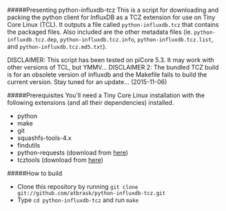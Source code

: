 #####Presenting python-influxdb-tcz
This is a script for downloading and packing the python client for InfluxDB as a TCZ extension for use on Tiny Core Linux (TCL). It outputs a file called `python-influxdb.tcz` that contains the packaged files. Also included are the other metadata files (ie. `python-influxdb.tcz.dep`, `python-influxdb.tcz.info`, `python-influxdb.tcz.list`, and `python-influxdb.tcz.md5.txt`).

DISCLAIMER: This script has been tested on piCore 5.3. It may work with other versions of TCL, but YMMV...
DISCLAIMER 2: The bundled TCZ build is for an obsolete version of influxdb and the Makefile fails to build the current version. Stay tuned for an update... (2015-11-06)

#####Prerequisites
You'll need a Tiny Core Linux installation with the following extensions (and all their dependencies) installed.
* python
* make
* git
* squashfs-tools-4.x
* findutils
* python-requests (download from [here](https://github.com/atbrask/python-requests-tcz))
* tcztools (download from [here](https://github.com/MSumulong/tcztools))

#####How to build
* Clone this repository by running `git clone git://github.com/atbrask/python-influxdb-tcz.git`
* Type `cd python-influxdb-tcz` and run `make`
